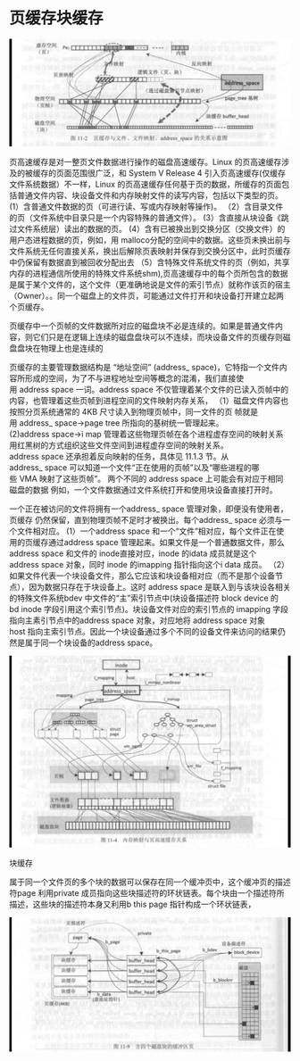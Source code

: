 # 页缓存块缓存
![image](images/1303ff0c-69d8-4c32-998c-cfac124f8e0d.jpg)



页高速缓存是对一整页文件数据进行操作的磁盘高速缓存。Linux 的页高速缓存涉及的被缓存的页面范围很广泛，和 System V Release 4 引入页高速缓存(仅缓存文件系统数据）不一样，Linux 的页高速缓存任何基于页的数据，所缓存的页面包括普通文件内容、块设备文件和内存映射文件的读写内容，包括以下类型的页。
(1）含普通文件数据的页（可进行读、写或内存映射等操作)。
（2）含目录文件的页（文件系统中目录只是一个内容特殊的普通文件）。
(3）含直接从块设备《跳过文件系统层）读出的数据的页。
(4）含有已被换出到交换分区（交换文件）的用户态进程数据的页，例如，用 malloco分配的空间中的数据。这些页未换出前与文件系统无任何直接关系，换出后解除页表映射并保存到交换分区中，此时页缓存中仍保留有数据直到被回收分配出去
（5）含特殊文件系统文件的页（例如，共享内存的进程通信所使用的特殊文件系统shm),页高速缓存中的每个页所包含的数据是属于某个文件的，这个文件（更准确地说是文件的索引节点）就称作该页的宿主（Owner）。。同一个磁盘上的文件页，可能通过文件打开和块设备打开建立起两个页缓存。  



页缓存中一个页帧的文件数据所对应的磁盘块不必是连续的。如果是普通文件内容，则它们只是在逻辑上连续的磁盘盘块可以不连续，而块设备文件的页缓存则磁盘盘块在物理上也是连续的



页缓存的主要管理数据结构是 “地址空间” (address\_ space)，它特指一个文件内容所形成的空间，为了不与进程地址空间等概念的混淆，我们直接使用 address space 一词。address space 不仅管理着某个文件的已读入页帧中的内容，也管理着这些页帧到进程空间的文件映射内存关系，
（1）磁盘文件内容也按照分页系统通常的 4KB 尺寸读入到物理页帧中，同一文件的页
帧就是用 address\_ space->page tree 所指向的基树统一管理起来。
(2)address space->i map 管理着这些物理页帧在各个进程虚存空间的映射关系用红黑树的方式组织这些文件空间到进程虚存空间的映射关系。address space 还承担着反向映射的任务，具体见 11.1.3 节。从address\_ space 可以知道一个文件“正在使用的页帧”以及“哪些进程的哪些 VMA 映射了这些页帧”。
两个不同的 address space 上可能会有对应于相同磁盘的数据 例如，一个文件数据通过文件系统打开和使用块设备直接打开时。

一个正在被访问的文件将拥有一个address\_ space 管理对象，即便没有使用者，页缓存
仍然保留，直到物理页帧不足时才被换出。每个address\_ space 必须与一个文件相对应。
(1）一个address space 和一个“文件”相对应，每个文件正在使用的页缓存通过address space 管理起来。如果文件是一个普通数据文件，那么address space 和文件的 inode直接对应，inode 的idata 成员就是这个address space 对象，同时 inode 的imapping 指针指向这个i data 成员。
（2）如果文件代表一个块设备文件，那么它应该和块设备相对应（而不是那个设备节点），因为数据只存在于块设备上。这时 address space 是联入到与该块设各相关的特殊文件系统bdev 中文件的“主”索引节点中(块设备描述符 block device 的bd inode 字段引用这个索引节点)。块设备文件对应的索引节点的 imapping 字段指向主素引节点中的address space 对象，对应地将 address space 对象host 指向主索引节点。因此一个块设备通过多个不同的设备文件来访问的结果仍然是属于同一个块设备的address space。  

![image](images/2c8fbce4-05b8-4234-be5b-c85078b83bd9.jpg)

块缓存

属于同一个文件页的多个块的数据可以保存在同一个缓冲页中，这个缓冲页的描述符page 利用private 成员指向这些块描述符的环状链表。每个块由一个描述符所描述，这些块的描述符本身又利用b this page 指针构成一个环状链表，

![image](images/7bb3ee88-970f-44cb-b62e-0611a0895d89.jpg)